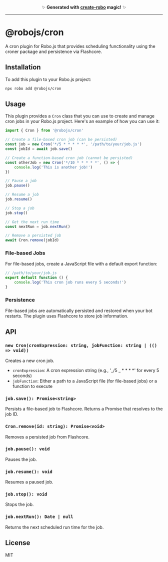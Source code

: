 <p align="center">✨ <strong>Generated with <a href="https://roboplay.dev/create-robo">create-robo</a> magic!</strong> ✨</p>

---

# @robojs/cron

A cron plugin for Robo.js that provides scheduling functionality using the croner package and persistence via Flashcore.

## Installation

To add this plugin to your Robo.js project:

```bash
npx robo add @robojs/cron
```

## Usage

This plugin provides a `Cron` class that you can use to create and manage cron jobs in your Robo.js project. Here's an example of how you can use it:

```javascript
import { Cron } from '@robojs/cron'

// Create a file-based cron job (can be persisted)
const job = new Cron('*/5 * * * * *', '/path/to/your/job.js')
const jobId = await job.save()

// Create a function-based cron job (cannot be persisted)
const otherJob = new Cron('*/10 * * * * *', () => {
	console.log('This is another job!')
})

// Pause a job
job.pause()

// Resume a job
job.resume()

// Stop a job
job.stop()

// Get the next run time
const nextRun = job.nextRun()

// Remove a persisted job
await Cron.remove(jobId)
```

### File-based Jobs

For file-based jobs, create a JavaScript file with a default export function:

```javascript
// /path/to/your/job.js
export default function () {
	console.log('This cron job runs every 5 seconds!')
}
```

### Persistence

File-based jobs are automatically persisted and restored when your bot restarts. The plugin uses Flashcore to store job information.

## API

### `new Cron(cronExpression: string, jobFunction: string | (() => void))`

Creates a new cron job.

- `cronExpression`: A cron expression string (e.g., '_/5 _ \* \* \* \*' for every 5 seconds)
- `jobFunction`: Either a path to a JavaScript file (for file-based jobs) or a function to execute

### `job.save(): Promise<string>`

Persists a file-based job to Flashcore. Returns a Promise that resolves to the job ID.

### `Cron.remove(id: string): Promise<void>`

Removes a persisted job from Flashcore.

### `job.pause(): void`

Pauses the job.

### `job.resume(): void`

Resumes a paused job.

### `job.stop(): void`

Stops the job.

### `job.nextRun(): Date | null`

Returns the next scheduled run time for the job.

## License

MIT
